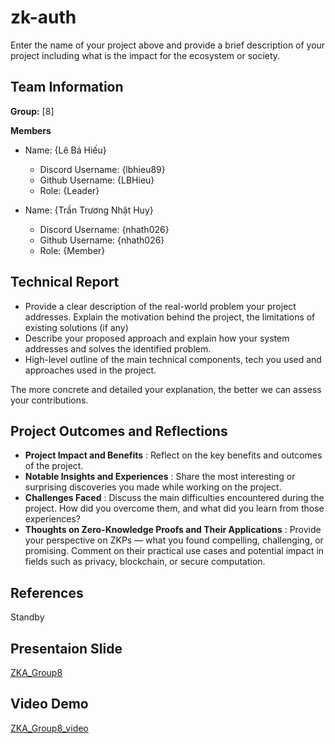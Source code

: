 # zk-auth

Enter the name of your project above and provide a brief description of your project including what is the impact for the ecosystem or society.

## Team Information
**Group:** [8]

**Members**

- Name: {Lê Bá Hiếu}
  - Discord Username: {lbhieu89}
  - Github Username: {LBHieu}
  - Role: {Leader}

- Name: {Trần Trương Nhật Huy}
  - Discord Username: {nhath026}
  - Github Username: {nhath026}
  - Role: {Member}

## Technical Report

- Provide a clear description of the real-world problem your project addresses. Explain the motivation behind the project, the limitations of existing solutions (if any)
- Describe your proposed approach and explain how your system addresses and solves the identified problem.
- High-level outline of the main technical components, tech you used and approaches used in the project.

The more concrete and detailed your explanation, the better we can assess your contributions.

## Project Outcomes and Reflections

- **Project Impact and Benefits** : Reflect on the key benefits and outcomes of the project. 
- **Notable Insights and Experiences** : Share the most interesting or surprising discoveries you made while working on the project. 
- **Challenges Faced** : Discuss the main difficulties encountered during the project. How did you overcome them, and what did you learn from those experiences?
- **Thoughts on Zero-Knowledge Proofs and Their Applications** : Provide your perspective on ZKPs — what you found compelling, challenging, or promising. Comment on their practical use cases and potential impact in fields such as privacy, blockchain, or secure computation.

## References

Standby

## Presentaion Slide
[ZKA_Group8](https://www.canva.com/design/DAGum_sHdH4/bLmtpLjg4mW0gjYubAHUiQ/edit?utm_content=DAGum_sHdH4&utm_campaign=designshare&utm_medium=link2&utm_source=sharebutton)

## Video Demo 

[ZKA_Group8_video](https://drive.google.com/drive/folders/1P_D-b-FUp3VEbzKnxhCrb0UpFcryNmxH?usp=sharing)